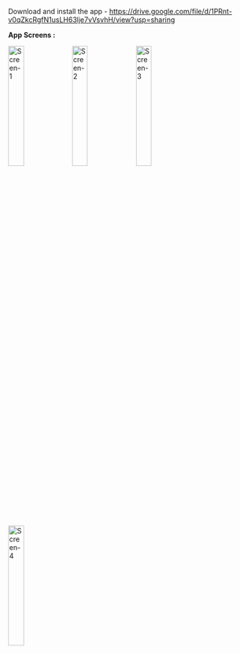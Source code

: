 Download and install the app - https://drive.google.com/file/d/1PRnt-v0qZkcRgfN1usLH63lje7vVsvhH/view?usp=sharing

**App Screens :**





<img src="https://i.postimg.cc/2jBZ3c3F/1.jpg" width="25%" alt="Screen-1" /> <img src="https://i.postimg.cc/R0DTxWbM/2.jpg" width="25%" alt="Screen-2"  /> <img src="https://i.postimg.cc/0ygRPNF0/3.jpg" width="25%" alt="Screen-3"  /> <img src="https://i.postimg.cc/mkRj805M/4.jpg" width="25%" alt="Screen-4"  /> 

